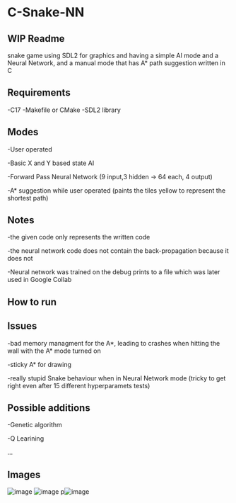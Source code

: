 # C-Snake-NN
## WIP Readme
snake game using SDL2 for graphics and having a simple AI mode and a Neural Network, and a manual mode that has A* path suggestion written in C
## Requirements
-C17
-Makefile or CMake
-SDL2 library
## Modes
-User operated 

-Basic X and Y based state AI

-Forward Pass Neural Network (9 input,3 hidden -> 64 each, 4 output)

-A* suggestion while user operated (paints the tiles yellow to represent the shortest path)
## Notes
-the given code only represents the written code

-the neural network code does not contain the back-propagation because it does not

-Neural network was trained on the debug prints to a file which was later used in Google Collab
## How to run
## Issues
-bad memory managment for the A*, leading to crashes when hitting the wall with the A* mode turned on

-sticky A* for drawing

-really stupid Snake behaviour when in Neural Network mode (tricky to get right even after 15 different hyperparamets tests)

## Possible additions
-Genetic algorithm

-Q Learining

...

## Images
![image](https://github.com/user-attachments/assets/d529bb49-0f57-4e8b-857a-501e559c24d1)
![image](https://github.com/user-attachments/assets/8aa7ce61-2b34-425b-8062-5524f7d9db2d)
p![image](https://github.com/user-attachments/assets/770b802d-ad81-4434-bae0-3c3059cd1ac3)



